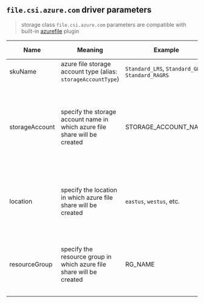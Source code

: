 ## `file.csi.azure.com` driver parameters
 > storage class `file.csi.azure.com` parameters are compatible with built-in [azurefile](https://kubernetes.io/docs/concepts/storage/volumes/#azurefile) plugin

Name | Meaning | Example | Mandatory | Default value 
--- | --- | --- | --- | ---
skuName | azure file storage account type (alias: `storageAccountType`) | `Standard_LRS`, `Standard_GRS`, `Standard_RAGRS` | No | `Standard_LRS`
storageAccount | specify the storage account name in which azure file share will be created | STORAGE_ACCOUNT_NAME | No | if empty, driver will find a suitable storage account that matches `skuName` in the same resource group
location | specify the location in which azure file share will be created | `eastus`, `westus`, etc. | No | if empty, driver will use the same location name as current k8s cluster
resourceGroup | specify the resource group in which azure file share will be created | RG_NAME | No | if empty, driver will use the same resource group name as current k8s cluster

